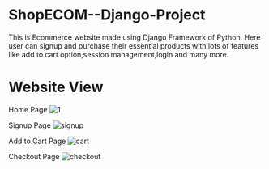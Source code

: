 # ShopECOM--Django-Project

This is Ecommerce website made using Django Framework of Python. Here user can signup and purchase their essential products with lots of features like add to cart option,session management,login and many more.

# Website View

Home Page
![1](https://user-images.githubusercontent.com/93644973/232542064-84b1af4d-8fc9-4d7e-8f68-9b904d1b4fdf.jpg)

Signup Page
![signup](https://user-images.githubusercontent.com/93644973/232542407-a4f64418-0964-4a95-b97a-ea340ea9f628.jpg)

Add to Cart Page
![cart](https://user-images.githubusercontent.com/93644973/232542483-c3d7540d-08be-439b-86e4-0a64f0f6fb06.jpg)

Checkout Page
![checkout](https://user-images.githubusercontent.com/93644973/232542497-eaca4d3d-ccda-4f48-b4fa-3d28afd6cafa.jpg)
